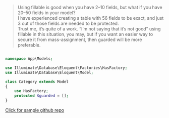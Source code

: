  >Using fillable is good when you have 2–10 fields, but what if you have 20–50 fields in your model? <br>
  I have experienced creating a table with 56 fields to be exact, and just 3 out of those fields are needed to be protected. <br>
  Trust me, it’s quite of a work. “I’m not saying that it’s not good” using fillable in this situation, you may, but if you want an easier way to secure it from mass-assignment, then guarded will be more preferable.

```php

namespace App\Models;

use Illuminate\Database\Eloquent\Factories\HasFactory;
use Illuminate\Database\Eloquent\Model;

class Category extends Model
{
    use HasFactory;
    protected $guarded = [];
}
```
[Click for sample github repo](https://github.com/byrmylmz/booksql-laravel/blob/97d66e894aa4255ae2ccbf005260b25f65d1419c/app/Models/Category.php#L11)